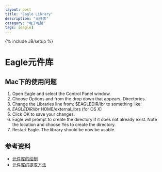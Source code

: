 ```yaml
---
layout: post
title: "Eagle Library"
description: "元件库"
category: "电子电路"
tags: [eagle]
---
```

{% include JB/setup %}

# Eagle元件库

## Mac下的使用问题

1. Open Eagle and select the Control Panel window.
1. Choose Options and from the drop down that appears, Directories.
1. Change the Libraries line from: $EAGLEDIR/lbr to something like:
1. $EAGLEDIR/lbr:$HOME/external_lbrs (for OS X)
1. Click OK to save your changes.
1. Eagle will prompt to create the directory if it does not already exist. Note the location and choose Yes to create the directory.
1. Restart Eagle. The library should be now be usable.

## 参考资料

* [元件库的绘制](http://www.geek-workshop.com/thread-94-1-1.html)
* [元件库的提取方法](http://www.geek-workshop.com/thread-427-1-1.html)

